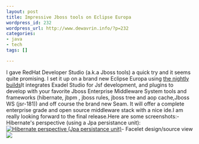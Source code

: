 ```yaml
--- 
layout: post
title: Impressive Jboss tools on Eclipse Europa
wordpress_id: 232
wordpress_url: http://www.dewavrin.info/?p=232
categories: 
- java
- tech
tags: []

---
```

I gave RedHat Developer Studio (a.k.a Jboss tools)  a quick try and it seems quite promising. I set it up on a brand new Eclipse Europa using [the nightly builds](http://download.jboss.org/jbosstools/builds/nightly/ "Jboss nightly builds")It integrates Exadel Studio for Jsf development, and plugins to develop with your favorite Jboss Enterprise Middleware System  tools and frameworks (hibernate, jbpm , jboss rules, jboss tree and aop cache,Jboss WS (jsr-181)) and off course the brand new Seam. It will offer a complete enterprise grade and open source middleware stack with a nice ide.I am really looking forward to the final release.Here are some screenshots:- Hibernate's perspective (using a Jpa persistance unit):
[![Hibernate perspective (Jpa persistance unit)](http://www.dewavrin.info/resources/rhds-hibernate.JPG "Hibernate perspective (Jpa persistance unit)")](http://www.dewavrin.info/resources/rhds-hibernate.JPG)-  Facelet design/source view
[![](http://www.dewavrin.info/resources/jsf_facelets_visual.JPG)](http://www.dewavrin.info/resources/jsf_facelets_visual.JPG "Exadel")
